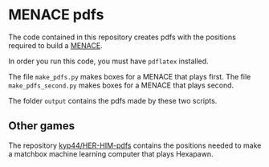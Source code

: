 MENACE pdfs
===========
The code contained in this repository creates pdfs with the positions required to build a [MENACE](http://mscroggs.co.uk/blog/19).

In order you run this code, you must have `pdflatex` installed.

The file `make_pdfs.py` makes boxes for a MENACE that plays first. The file `make_pdfs_second.py` makes boxes for a MENACE that plays second.

The folder `output` contains the pdfs made by these two scripts.

Other games
-----------
The repository [kyp44/HER-HIM-pdfs](https://github.com/kyp44/HER-HIM-pdfs) contains the positions needed to make a matchbox machine learning
computer that plays Hexapawn.
